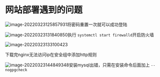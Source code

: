 # 网站部署遇到的问题



![image-20220323125857931](D:\学习\笔记\notes\网络\images\image-20220323125857931.png)将密码重置一次就可以成功登陆



![image-20220323131840850](D:\学习\笔记\notes\网络\images\image-20220323131840850.png)执行 ```systemctl start firewalld```开启防火墙



![image-20220323133100423](D:\学习\笔记\notes\网络\images\image-20220323133100423.png)

下载完nginx无法访问ip在安全组中添加http规则

![image-20220323144849348](D:\学习\笔记\notes\网络\images\image-20220323144849348.png)安装mysql出错，只需在安装命令后面加上 ```--nogpgcheck```